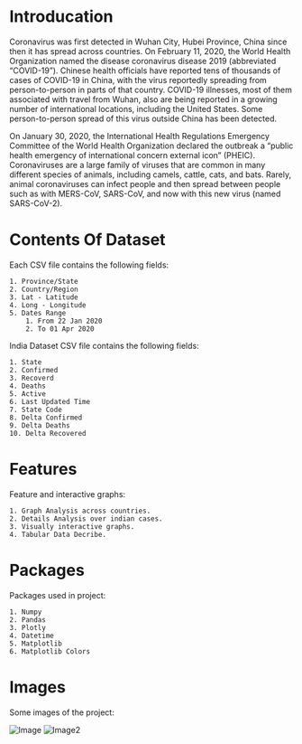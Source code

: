 # Introducation

Coronavirus was first detected in Wuhan City, Hubei Province, China since then it has spread across countries. On February 11, 2020, the World Health Organization named the disease coronavirus disease 2019 (abbreviated “COVID-19”).
Chinese health officials have reported tens of thousands of cases of COVID-19 in China, with the virus reportedly spreading from person-to-person in parts of that country. COVID-19 illnesses, most of them associated with travel from Wuhan, also are being reported in a growing number of international locations, including the United States. Some person-to-person spread of this virus outside China has been detected.

On January 30, 2020, the International Health Regulations Emergency Committee of the World Health Organization declared the outbreak a “public health emergency of international concern external icon” (PHEIC). Coronaviruses are a large family of viruses that are common in many different species of animals, including camels, cattle, cats, and bats. Rarely, animal coronaviruses can infect people and then spread between people such as with MERS-CoV, SARS-CoV, and now with this new virus (named SARS-CoV-2).



# Contents Of Dataset 

Each CSV file contains the following fields:

    1. Province/State
    2. Country/Region
    3. Lat - Latitude
    4. Long - Longitude
    5. Dates Range 
        1. From 22 Jan 2020 
        2. To 01 Apr 2020
India Dataset CSV file contains the following fields: 

    1. State
    2. Confirmed
    3. Recoverd
    4. Deaths
    5. Active
    6. Last Updated Time
    7. State Code
    8. Delta Confirmed
    9. Delta Deaths
    10. Delta Recovered
    
# Features
  
Feature and interactive graphs: 

    1. Graph Analysis across countries.
    2. Details Analysis over indian cases.
    3. Visually interactive graphs.
    4. Tabular Data Decribe.
    
# Packages

Packages used in project:

    1. Numpy
    2. Pandas
    3. Plotly
    4. Datetime
    5. Matplotlib
    6. Matplotlib Colors
    
# Images

Some images of the project:

   ![Image](https://i.imgur.com/v0RMryM.png)
   ![Image2](https://i.imgur.com/SRgy9AA.png)






